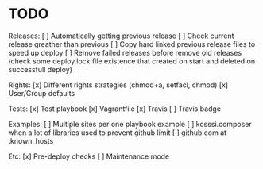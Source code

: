 # TODO

Releases:
[ ] Automatically getting previous release
[ ] Check current release greather than previous
[ ] Copy hard linked previous release files to speed up deploy
[ ] Remove failed releases before remove old releases (check some deploy.lock file existence that created on start and deleted on successfull deploy)

Rights:
[x] Different rights strategies (chmod+a, setfacl, chmod)
[x] User/Group defaults

Tests:
[x] Test playbook
[x] Vagrantfile
[x] Travis
[ ] Travis badge

Examples:
[ ] Multiple sites per one playbook example
[ ] kosssi.composer when a lot of libraries used to prevent github limit
[ ] github.com at .known_hosts

Etc:
[x] Pre-deploy checks
[ ] Maintenance mode
